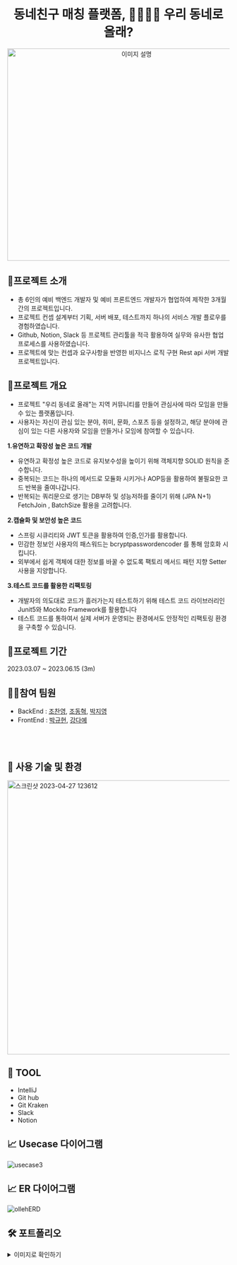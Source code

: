 <h1 align="center">동네친구 매칭 플랫폼, 👨‍👩‍👧‍👦 우리 동네로 올래?</h1>

<p align="center"><img src="https://user-images.githubusercontent.com/124491136/234168126-e831e158-8ff0-42e5-a1b5-98dd82da8ed2.png" alt="이미지 설명" width="570" height="480"></p>


📍프로젝트 소개
-------------
- 총 6인의 예비 백엔드 개발자 및 예비 프론트엔드 개발자가 협업하여 제작한 3개월간의 프로젝트입니다.
- 프로젝트 컨셉 설계부터 기획, 서버 배포, 테스트까지 하나의 서비스 개발 플로우를 경험하였습니다.
- Github, Notion, Slack 등 프로젝트 관리툴을 적극 활용하여 실무와 유사한 협업 프로세스를 사용하였습니다.
- 프로젝트에 맞는 컨셉과 요구사항을 반영한 비지니스 로직 구현 Rest api 서버 개발 프로젝트입니다.


🚀프로젝트 개요
-------------
- 프로젝트 "우리 동네로 올래"는 지역 커뮤니티를 만들어 관심사에 따라 모임을 만들 수 있는 플랫폼입니다.
- 사용자는 자신이 관심 있는 분야, 취미, 문화, 스포츠 등을 설정하고, 해당 분야에 관심이 있는 다른 사용자와 모임을 만들거나 모임에 참여할 수 있습니다.

**1.유연하고 확장성 높은 코드 개발**

- 유연하고 확정성 높은 코드로 유지보수성을 높이기 위해 객체지향 SOLID 원칙을 준수합니다. 
- 중복되는 코드는 하나의 메서드로 모듈화 시키거나 AOP등을 활용하여 불필요한 코드 반복을 줄여나갑니다.
- 반복되는 쿼리문으로 생기는 DB부하 및 성능저하를 줄이기 위해 (JPA N+1)  FetchJoin , BatchSize 활용을 고려합니다.

**2.캡슐화 및 보안성 높은 코드**

- 스프링 시큐리티와 JWT 토큰을 활용하여 인증,인가를 활용합니다.
- 민감한 정보인 사용자의 패스워드는 bcryptpasswordencoder 를 통해 암호화 시킵니다.
- 외부에서 쉽게 객체에 대한 정보를 바꿀 수 없도록 팩토리 메서드 패턴 지향 Setter 사용을 지양합니다.

**3.테스트 코드를 활용한 리팩토링**

- 개발자의 의도대로 코드가 흘러가는지 테스트하기 위해 테스트 코드 라이브러리인 Junit5와 Mockito Framework를 활용합니다
- 테스트 코드를 통하여서 실제 서버가 운영되는 환경에서도 안정적인 리팩토링 환경을 구축할 수 있습니다.


🎯프로젝트 기간
------------
2023.03.07 ~ 2023.06.15 (3m)


🙋‍♂️참여 팀원
-------------
- BackEnd : [조찬영](https://github.com/NinjaYoung98), [조동혁](https://github.com/donizz), [박지영](https://github.com/jiyoung10)
- FrontEnd : [박규현](https://github.com/henryKyuhyun), [강다예](https://github.com/dayaekang)

<br></br>
🔧 사용 기술 및 환경
-------------

<img width="620" alt="스크린샷 2023-04-27 123612" src="https://user-images.githubusercontent.com/124491136/234753405-9cf41f54-ef99-400c-a7d9-f3b1be231f8c.png">

🔧 TOOL
-------------

- IntelliJ
- Git hub
- Git Kraken
- Slack
- Notion

📈 Usecase 다이어그램
-----------

![usecase3](https://github.com/Team-javaJobJob/OllehBoardProject/assets/126131788/8aa8caca-832a-4c9f-b458-f6b9311ce463)

📈 ER 다이어그램 
-------------

![ollehERD](https://github.com/Team-javaJobJob/OllehBoardProject/assets/126131788/6a7fba67-0034-44b7-a15d-9abe6847c4e0)


🛠 포트폴리오
-------------

<details>
  <summary>이미지로 확인하기</summary>
  프론트가 완성되는대로 업로드 할 예정
</details>
